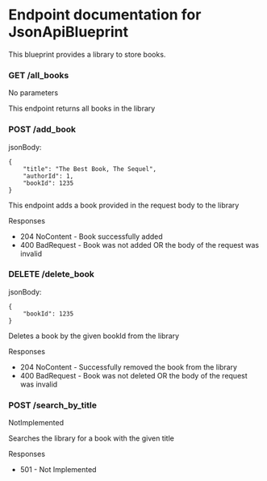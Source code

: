 # Endpoint documentation for JsonApiBlueprint

This blueprint provides a library to store books.


### GET /all_books
No parameters

This endpoint returns all books in the library

### POST /add_book
jsonBody:
```
{
	"title": "The Best Book, The Sequel",
	"authorId": 1,
	"bookId": 1235
}
```

This endpoint adds a book provided in the request body to the library

Responses
 - 204 NoContent - Book successfully added
 - 400 BadRequest - Book was not added OR the body of the request was invalid

### DELETE /delete_book
jsonBody:
```
{
	"bookId": 1235
}
```

Deletes a book by the given bookId from the library

Responses
 - 204 NoContent - Successfully removed the book from the library
 - 400 BadRequest - Book was not deleted OR the body of the request was invalid

### POST /search_by_title
NotImplemented

Searches the library for a book with the given title

Responses
 - 501 - Not Implemented
